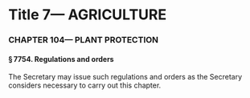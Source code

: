 
# Title 7— AGRICULTURE
### CHAPTER 104— PLANT PROTECTION
#### § 7754. Regulations and orders

The Secretary may issue such regulations and orders as the Secretary considers necessary to carry out this chapter.
